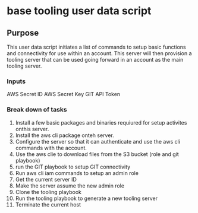 # base tooling user data script

## Purpose

This user data script initiates a list of commands to setup basic functions and connectivity for use within an account.
This server will then provision a tooling server that can be used going forward in an account as the main tooling server.

### Inputs

AWS Secret ID
AWS Secret Key
GIT API Token

### Break down of tasks

1. Install a few basic packages and binaries requiured for setup activites onthis server.
2. Install the aws cli package onteh server.
3. Configure the server so that it can authenticate and use the aws cli commands with the account.
4. Use the aws clie to download files from the S3 bucket (role and git playbook)
5. run the GIT playbook to setup GIT connectivity
6. Run aws cli iam commands to setup an admin role
7. Get the current server ID
8. Make the server assume the new admin role
9. Clone the tooling playbook
10. Run the tooling playbook to generate a new tooling server
11. Terminate the current host
